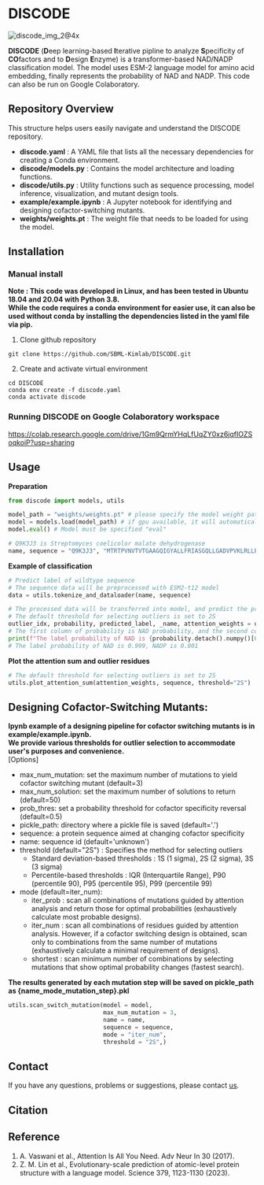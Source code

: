 # DISCODE
![discode_img_2@4x](https://github.com/SBML-Kimlab/DISCODE/assets/153895812/b9a46ca6-7727-40a3-b345-61d19af44a37)



**DISCODE** (**D**eep learning-based **I**terative pipline to analyze **S**pecificity of **CO**factors and to **D**esign **E**nzyme) is a transformer-based NAD/NADP classification model. The model uses ESM-2 language model for amino acid embedding, finally represents the probability of NAD and NADP. This code can also be run on Google Colaboratory.

## Repository Overview
This structure helps users easily navigate and understand the DISCODE repository.
  - **discode.yaml** : A YAML file that lists all the necessary dependencies for creating a Conda environment.
  - **discode/models.py** : Contains the model architecture and loading functions.
  - **discode/utils.py** : Utility functions such as sequence processing, model inference, visualization, and mutant design tools.
  - **example/example.ipynb** : A Jupyter notebook for identifying and designing cofactor-switching mutants.
  - **weights/weights.pt** : The weight file that needs to be loaded for using the model.

## Installation
### Manual install
**Note : This code was developed in Linux, and has been tested in Ubuntu 18.04 and 20.04 with Python 3.8.<br>**
**While the code requires a conda environment for easier use, it can also be used without conda by installing the dependencies listed in the yaml file via pip.<br>**
1. Clone github repository
```
git clone https://github.com/SBML-Kimlab/DISCODE.git
```
2. Create and activate virtual environment
```
cd DISCODE
conda env create -f discode.yaml
conda activate discode
```
### Running DISCODE on Google Colaboratory workspace
https://colab.research.google.com/drive/1Gm9QrmYHqLfUqZY0xz6jqfIOZSoqkoiP?usp=sharing<br>

## Usage
**Preparation**
```python
from discode import models, utils

model_path = "weights/weights.pt" # please specify the model weight path
model = models.load(model_path) # if gpu available, it will automatically load on gpu
model.eval() # Model must be specified "eval"

# Q9K3J3 is Streptomyces coelicolor malate dehydrogenase
name, sequence = "Q9K3J3", "MTRTPVNVTVTGAAGQIGYALLFRIASGQLLGADVPVKLRLLEITPALKAAEGTAMELDDCAFPLLQGIEITDDPNVAFDGANVALLVGARPRTKGMERGDLLEANGGIFKPQGKAINDHAADDIKVLVVGNPANTNALIAQAAAPDVPAERFTAMTRLDHNRALTQLAKKTGSTVADIKRLTIWGNHSATQYPDIFHATVAGKNAAETVNDEKWLADEFIPTVAKRGAAIIEARGASSAASAANAAIDHVYTWVNGTAEGDWTSMGIPSDGSYGVPEGIISSFPVTTKDGSYEIVQGLDINEFSRARIDASVKELSEEREAVRGLGLI"
```
**Example of classification**
```python
# Predict label of wildtype sequence
# The sequence data will be preprocessed with ESM2-t12 model
data = utils.tokenize_and_dataloader(name, sequence)

# The processed data will be transferred into model, and predict the probability, attention weights, and outlier residues
# The default threshold for selecting outliers is set to 2S
outlier_idx, probability, predicted_label, _name, attention_weights = utils.model_prediction(data, model, threshold="2S")
# The first column of probability is NAD probability, and the second column is NADP probability
print(f"The label probability of NAD is {probability.detach().numpy()[0]:.3f}, NADP is {probability.detach().numpy()[1]:.3f}")
# The label probability of NAD is 0.999, NADP is 0.001
```
**Plot the attention sum and outlier residues**
```python
# The default threshold for selecting outliers is set to 2S
utils.plot_attention_sum(attention_weights, sequence, threshold="2S")
```

## Designing Cofactor-Switching Mutants:
**Ipynb example of a designing pipeline for cofactor switching mutants is in example/example.ipynb.<br>**
**We provide various thresholds for outlier selection to accommodate user's purposes and convenience.<br>**
[Options]
  - max_num_mutation: set the maximum number of mutations to yield cofactor switching mutant (default=3)
  - max_num_solution: set the maximum number of solutions to return (default=50)
  - prob_thres: set a probability threshold for cofactor specificity reversal (default=0.5)
  - pickle_path: directory where a pickle file is saved (default='.')
  - sequence: a protein sequence aimed at changing cofactor specificity
  - name: sequence id (default='unknown')
  - threshold (default="2S") : Specifies the method for selecting outliers
    * Standard deviation-based thresholds : 1S (1 sigma), 2S (2 sigma), 3S (3 sigma)
    * Percentile-based thresholds : IQR (Interquartile Range), P90 (percentile 90), P95 (percentile 95), P99 (percentile 99)
  - mode (default=iter_num):
    * iter_prob : scan all combinations of mutations guided by attention analysis and return those for optimal probabilities (exhaustively calculate most probable designs).
    * iter_num : scan all combinations of residues guided by attention analysis. However, if a cofactor switching design is obtained, scan only to combinations from the same number of mutations (exhaustively calculate a minimal requirement of designs).
    * shortest : scan minimum number of combinations by selecting mutations that show optimal probability changes (fastest search).

**The results generated by each mutation step will be saved on pickle_path as {name_mode_mutation_step}.pkl**
```python
utils.scan_switch_mutation(model = model,
                           max_num_mutation = 3,
                           name = name,
                           sequence = sequence,
                           mode = "iter_num",
                           threshold = "2S",)
```

## Contact
If you have any questions, problems or suggestions, please contact [us](https://sites.google.com/view/systemskimlab/home).

## Citation

## Reference
1. A. Vaswani et al., Attention Is All You Need. Adv Neur In 30 (2017).
2. Z. M. Lin et al., Evolutionary-scale prediction of atomic-level protein structure with a language model. Science 379, 1123-1130 (2023).

